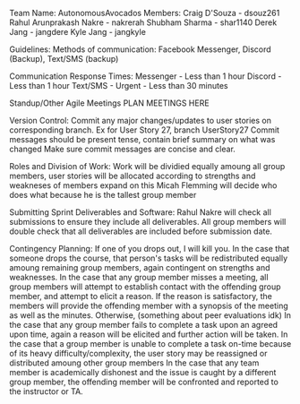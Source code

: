 Team Name: AutonomousAvocados
Members:
Craig D'Souza - dsouz261
Rahul Arunprakash Nakre - nakrerah
Shubham Sharma - shar1140
Derek Jang - jangdere
Kyle Jang - jangkyle


Guidelines:
Methods of communication: Facebook Messenger, Discord (Backup), Text/SMS (backup)

Communication Response Times:
Messenger - Less than 1 hour
Discord - Less than 1 hour
Text/SMS - Urgent - Less than 30 minutes

Standup/Other Agile Meetings
PLAN MEETINGS HERE

Version Control:
Commit any major changes/updates to user stories on corresponding branch. Ex for User Story 27, branch UserStory27
Commit messages should be present tense, contain brief summary on what was changed
Make sure commit messages are concise and clear.

Roles and Division of Work:
Work will be dividied equally amoung all group members, user stories will be allocated according to strengths and weakneses of members
expand on this
Micah Flemming will decide who does what because he is the tallest group member

Submitting Sprint Deliverables and Software:
Rahul Nakre will check all submissions to ensure they include all deliverables. All group members will double check that all deliverables are
included before submission date. 

Contingency Planning:
If one of you drops out, I will kill you.
In the case that someone drops the course, that person's tasks will be redistributed equally amoung remaining group members, again contingent on strengths and weaknesses.
In the case that any group member misses a meeting, all group members will attempt to establish contact with the offending group member, and attempt to elicit a reason. If the reason is satisfactory, the members will provide the offending member with a synopsis of the meeting as well as the minutes. Otherwise, (something about peer evaluations idk)
In the case that any group member fails to complete a task upon an agreed upon time, again a reason will be elicited and further action will be taken. In the case that a group member is unable to complete a task on-time because of its heavy difficulty/complexity, the user story may be reassigned or distributed amoung other group members
In the case that any team member is academically dishonest and the issue is caught by a different group member, the offending member will be confronted and reported to the instructor or TA. 


